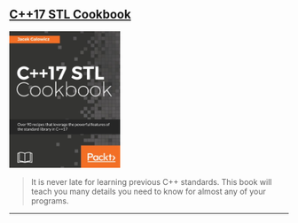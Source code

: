 ## [C++17 STL Cookbook](https://www.amazon.com/STL-Cookbook-enhancements-programming-expressions-dp-178712049X/dp/178712049X/ref=mt_other?_encoding=UTF8&me=&qid=1656945223)
<img alt="9781787120495" src="../covers/9781787120495.jpg" width="200"/>

> It is never late for learning previous C++ standards.
> This book will teach you many details you need to know for almost any of your programs.

- - -

